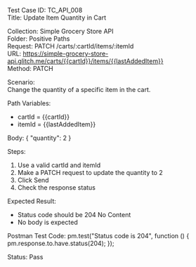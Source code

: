 Test Case ID: TC_API_008  
Title: Update Item Quantity in Cart

Collection: Simple Grocery Store API  
Folder: Positive Paths  
Request: PATCH /carts/:cartId/items/:itemId  
URL: https://simple-grocery-store-api.glitch.me/carts/{{cartId}}/items/{{lastAddedItem}}  
Method: PATCH

Scenario:  
Change the quantity of a specific item in the cart.

Path Variables:
- cartId = {{cartId}}  
- itemId = {{lastAddedItem}}

Body:
{
  "quantity": 2
}

Steps:  
1. Use a valid cartId and itemId  
2. Make a PATCH request to update the quantity to 2  
3. Click Send  
4. Check the response status

Expected Result:  
- Status code should be 204 No Content  
- No body is expected

Postman Test Code:
pm.test("Status code is 204", function () {
    pm.response.to.have.status(204);
});

Status: Pass
